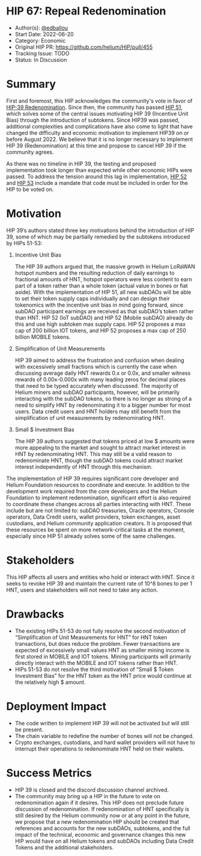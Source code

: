 # HIP 67: Repeal Redenomination

- Author(s): [@edballou](https://github.com/edballou)
- Start Date: 2022-06-20
- Category: Economic
- Original HIP PR: https://github.com/helium/HIP/pull/455
- Tracking Issue: TODO
- Status: In Discussion 

# Summary

First and foremost, this HIP acknowledges the community's vote in favor of [HIP-39 Redenomination](https://github.com/helium/HIP/blob/main/0039-hnt-redenomination.md). Since then, the community has passed [HIP 51](https://github.com/helium/HIP/blob/main/0051-helium-dao.md), which solves some of the central issues motivating HIP 39 (Incentive Unit Bias) through the introduction of subtokens. Since HIP39 was passed, additional complexities and complications have also come to light that have changed the difficulty and economic motivation to implement HIP39 on or before August 2022. We believe that it is no longer necessary to implement HIP 39 (Redenomination) at this time and propose to cancel HIP 39 if the community agrees.

As there was no timeline in HIP 39, the testing and proposed implementation took longer than expected while other economic HIPs were passed. To address the tension around this lag in implementation, [HIP 52](https://github.com/helium/HIP/blob/main/0052-iot-dao.md) and [HIP 53](https://github.com/helium/HIP/blob/main/0053-mobile-dao.md) include a mandate that code must be included in order for the HIP to be voted on.

# Motivation

HIP 39’s authors stated three key motivations behind the introduction of HIP 39, some of which may be partially remedied by the subtokens introduced by HIPs 51-53:

1. Incentive Unit Bias
    
    The HIP 39 authors argued that, the massive growth in Helium LoRaWAN hotspot numbers and the resulting reduction of daily earnings to fractional amounts of HNT, hotspot operators were less content to earn part of a token rather than a whole token (actual value in bones or fiat aside). With the implementation of HIP 51, all new subDAOs will be able to set their token supply caps individually and can design their tokenomics with the incentive unit bias in mind going forward, since subDAO participant earnings are received as that subDAO’s token rather than HNT. HIP 52 (IoT subDAO) and HIP 52 (Mobile subDAO) already do this and use high subtoken max supply caps. HIP 52 proposes a max cap of 200 billion IOT tokens, and HIP 52 proposes a max cap of 250 billion MOBILE tokens.
    
2. Simplification of Unit Measurements
    
    HIP 39 aimed to address the frustration and confusion when dealing with excessively small fractions which is currently the case when discussing average daily HNT rewards 0.x or 0.0x, and smaller witness rewards of 0.00x-0.000x with many leading zeros for decimal places that need to be typed accurately when discussed. The majority of Helium miners and subDAO participants, however, will be primarily interacting with the subDAO tokens, so there is no longer as strong of a need to simplify HNT by redenominating it to a bigger number for most users. Data credit users and HNT holders may still benefit from the simplification of unit measurements by redenominating HNT. 
    
3. Small $ Investment Bias
    
    The HIP 39 authors suggested that tokens priced at low $ amounts were more appealing to the market and sought to attract market interest in HNT by redenominating HNT. This may still be a valid reason to redenominate HNT, though the subDAO tokens could attract market interest independently of HNT through this mechanism.
    

The implementation of HIP 39 requires significant core developer and Helium Foundation resources to coordinate and execute. In addition to the development work required from the core developers and the Helium Foundation to implement redenomination, significant effort is also required to coordinate these changes across all parties interacting with HNT. These include but are not limited to: subDAO treasuries, Oracle operators, Console operators, Data Credit users, wallet providers, token exchanges, asset custodians, and Helium community application creators. It is proposed that these resources be spent on more network-critical tasks at the moment, especially since HIP 51 already solves some of the same challenges.

# Stakeholders

This HIP affects all users and entities who hold or interact with HNT. Since it seeks to revoke HIP 39 and maintain the current rate of 10^8 bones to per 1 HNT, users and stakeholders will not need to take any action.

# Drawbacks

- The existing HIPs 51-53 do not fully resolve the second motivation of “Simplification of Unit Measurements for HNT” for HNT token transactions, but does reduce the problem. Fewer transactions are expected of excessively small values HNT as smaller mining income is first stored in MOBILE and IOT tokens. Mining participants will primarily directly interact with the MOBILE and IOT tokens rather than HNT.
- HIPs 51-53 do not resolve the third motivation of “Small $ Token Investment Bias” for the HNT token as the HNT price would continue at the relatively high $ amount.

# Deployment Impact

- The code written to implement HIP 39 will not be activated but will still be present.
- The chain variable to redefine the number of bones will not be changed.
- Crypto exchanges, custodians, and hard wallet providers will not have to interrupt their operations to redenominate HNT held on their wallets.

# Success Metrics

- HIP 39 is closed and the discord discussion channel archived.
- The community may bring up a HIP in the future to vote on redenomination again if it desires. This HIP does not preclude future discussion of redenomination. If redenomination of HNT specifically is still desired by the Helium community now or at any point in the future, we propose that a new redenomination HIP should be created that references and accounts for the new subDAOs, subtokens, and the full impact of the technical, economic and governance changes this new HIP would have on all Helium tokens and subDAOs including Data Credit Tokens and the additional stakeholders.
